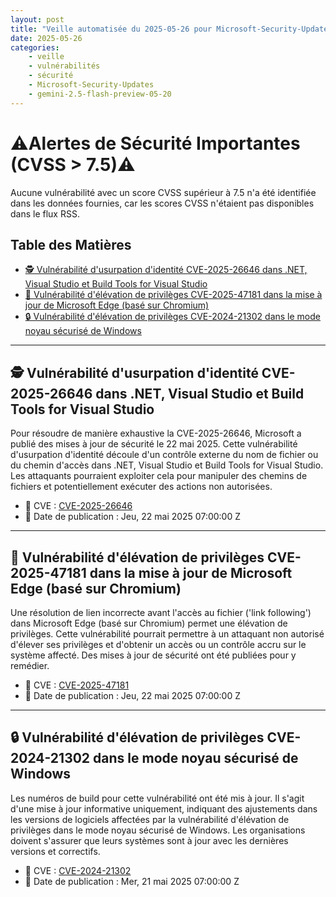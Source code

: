 ```yaml
---
layout: post
title: "Veille automatisée du 2025-05-26 pour Microsoft-Security-Updates via Gemini gemini-2.5-flash-preview-05-20"
date: 2025-05-26
categories:
    - veille
    - vulnérabilités
    - sécurité
    - Microsoft-Security-Updates
    - gemini-2.5-flash-preview-05-20
---
```

# ⚠️Alertes de Sécurité Importantes (CVSS > 7.5)⚠️
Aucune vulnérabilité avec un score CVSS supérieur à 7.5 n'a été identifiée dans les données fournies, car les scores CVSS n'étaient pas disponibles dans le flux RSS.

## Table des Matières
*   [🕵️ Vulnérabilité d'usurpation d'identité CVE-2025-26646 dans .NET, Visual Studio et Build Tools for Visual Studio](#️-vulnérabilité-dusurpation-didentité-cve-2025-26646-dans-net-visual-studio-et-build-tools-for-visual-studio)
*   [🚀 Vulnérabilité d'élévation de privilèges CVE-2025-47181 dans la mise à jour de Microsoft Edge (basé sur Chromium)](#-vulnérabilité-délévation-de-privilèges-cve-2025-47181-dans-la-mise-à-jour-de-microsoft-edge-basé-sur-chromium)
*   [🔒 Vulnérabilité d'élévation de privilèges CVE-2024-21302 dans le mode noyau sécurisé de Windows](#-vulnérabilité-délévation-de-privilèges-cve-2024-21302-dans-le-mode-noyau-sécurisé-de-windows)

---

## 🕵️ Vulnérabilité d'usurpation d'identité CVE-2025-26646 dans .NET, Visual Studio et Build Tools for Visual Studio
Pour résoudre de manière exhaustive la CVE-2025-26646, Microsoft a publié des mises à jour de sécurité le 22 mai 2025. Cette vulnérabilité d'usurpation d'identité découle d'un contrôle externe du nom de fichier ou du chemin d'accès dans .NET, Visual Studio et Build Tools for Visual Studio. Les attaquants pourraient exploiter cela pour manipuler des chemins de fichiers et potentiellement exécuter des actions non autorisées.
*   🔗 CVE : [CVE-2025-26646](https://nvd.nist.gov/vuln/detail/CVE-2025-26646)
*   📅 Date de publication : Jeu, 22 mai 2025 07:00:00 Z

---

## 🚀 Vulnérabilité d'élévation de privilèges CVE-2025-47181 dans la mise à jour de Microsoft Edge (basé sur Chromium)
Une résolution de lien incorrecte avant l'accès au fichier ('link following') dans Microsoft Edge (basé sur Chromium) permet une élévation de privilèges. Cette vulnérabilité pourrait permettre à un attaquant non autorisé d'élever ses privilèges et d'obtenir un accès ou un contrôle accru sur le système affecté. Des mises à jour de sécurité ont été publiées pour y remédier.
*   🔗 CVE : [CVE-2025-47181](https://nvd.nist.gov/vuln/detail/CVE-2025-47181)
*   📅 Date de publication : Jeu, 22 mai 2025 07:00:00 Z

---

## 🔒 Vulnérabilité d'élévation de privilèges CVE-2024-21302 dans le mode noyau sécurisé de Windows
Les numéros de build pour cette vulnérabilité ont été mis à jour. Il s'agit d'une mise à jour informative uniquement, indiquant des ajustements dans les versions de logiciels affectées par la vulnérabilité d'élévation de privilèges dans le mode noyau sécurisé de Windows. Les organisations doivent s'assurer que leurs systèmes sont à jour avec les dernières versions et correctifs.
*   🔗 CVE : [CVE-2024-21302](https://nvd.nist.gov/vuln/detail/CVE-2024-21302)
*   📅 Date de publication : Mer, 21 mai 2025 07:00:00 Z